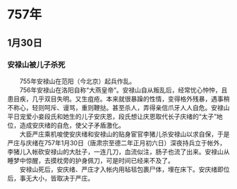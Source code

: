 # 757年
## 1月30日
### 安禄山被儿子杀死
　　755年安禄山在范阳（今北京）起兵作乱。<br>　　756年安禄山在洛阳自称“大燕皇帝”。安禄山自从叛乱后，经常忧心忡忡，且患目疾，几乎双目失明。又生疽疮。本来就很暴躁的性情，变得格外残暴，遇事稍不称心，轻则呵斥、谩骂，重则鞭挞。甚至杀人，弄得亲信爪牙人人自危。安禄山平日宠爱小妾段氏和她生的儿子安庆恩，段氏想让庆恩取代长子庆绪的“太子”地位，造成安庆绪的自危，使父子矛盾激化。<br>　　大臣严庄乘机唆使安庆绪和安禄山的贴身宦官李猪儿杀安禄山以求自保，于是严庄与庆绪在757年1月30日（唐肃宗至德二年正月初六日）深夜持兵立于帐外，李猪儿入帐砍安禄山的大肚子，一连几刀，血流似注，肠子也流了出来。安禄山从睡梦中惊醒，去摸枕旁的护身佩刀，可是时间已经来不及了。<br>　　安禄山死后，安庆绪、严庄才入帐内用毡毯包裹尸体，埋在床下。安庆绪即位后，事无大小，皆取决于严庄。
<comment/>